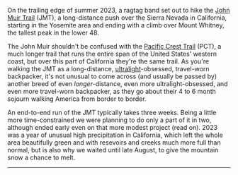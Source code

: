 On the trailing edge of summer 2023, a ragtag band set out to hike the [John Muir Trail](https://en.wikipedia.org/wiki/John_Muir_Trail) (JMT), a long-distance push over the Sierra Nevada in California, starting in the Yosemite area and ending with a climb over Mount Whitney, the tallest peak in the lower 48.

The John Muir shouldn't be confused with the [Pacific Crest Trail](https://en.wikipedia.org/wiki/Pacific_Crest_Trail) (PCT), a much longer trail that runs the entire span of the United States' western coast, but over this part of California they're the same trail. As you're walking the JMT as a long-distance, [ultralight](https://www.reddit.com/r/Ultralight/)-obsessed, travel-worn backpacker, it's not unusual to come across (and usually be passed by) another breed of even _longer_-distance, even more ultralight-obsessed, and even more travel-worn backpacker, as they go about their 4 to 6 month sojourn walking America from border to border.

An end-to-end run of the JMT typically takes three weeks. Being a little more time-constrained we were planning to do only a part of it in two, although ended early even on that more modest project (read on). 2023 was a year of unusual high precipitation in California, which left the whole area beautifully green and with resevoirs and creeks much more full than normal, but is also why we waited until late August, to give the mountain snow a chance to melt.

<hr>